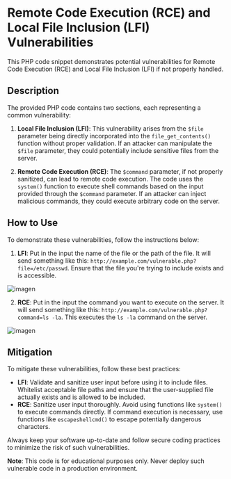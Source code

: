 # Remote Code Execution (RCE) and Local File Inclusion (LFI) Vulnerabilities

This PHP code snippet demonstrates potential vulnerabilities for Remote Code Execution (RCE) and Local File Inclusion (LFI) if not properly handled.

## Description

The provided PHP code contains two sections, each representing a common vulnerability:

1. **Local File Inclusion (LFI)**: This vulnerability arises from the `$file` parameter being directly incorporated into the `file_get_contents()` function without proper validation. If an attacker can manipulate the `$file` parameter, they could potentially include sensitive files from the server.


2. **Remote Code Execution (RCE)**: The `$command` parameter, if not properly sanitized, can lead to remote code execution. The code uses the `system()` function to execute shell commands based on the input provided through the `$command` parameter. If an attacker can inject malicious commands, they could execute arbitrary code on the server.




## How to Use

To demonstrate these vulnerabilities, follow the instructions below:

1. **LFI**: Put in the input the name of the file or the path of the file. It will send something like this: `http://example.com/vulnerable.php?file=/etc/passwd`. Ensure that the file you're trying to include exists and is accessible.


![imagen](https://github.com/notluken/Teaching-LFI-RCE/assets/74316806/abc1b7fb-8d71-4a78-8f60-4b13238f1bde)

2. **RCE**: Put in the input the command you want to execute on the server. It will send something like this: `http://example.com/vulnerable.php?command=ls -la`. This executes the `ls -la` command on the server. 

![imagen](https://github.com/notluken/Teaching-LFI-RCE/assets/74316806/0e590e76-dcfe-4292-81a9-63948a024c2c)

## Mitigation

To mitigate these vulnerabilities, follow these best practices:

- **LFI**: Validate and sanitize user input before using it to include files. Whitelist acceptable file paths and ensure that the user-supplied file actually exists and is allowed to be included.
- **RCE**: Sanitize user input thoroughly. Avoid using functions like `system()` to execute commands directly. If command execution is necessary, use functions like `escapeshellcmd()` to escape potentially dangerous characters.

Always keep your software up-to-date and follow secure coding practices to minimize the risk of such vulnerabilities.

**Note**: This code is for educational purposes only. Never deploy such vulnerable code in a production environment.
